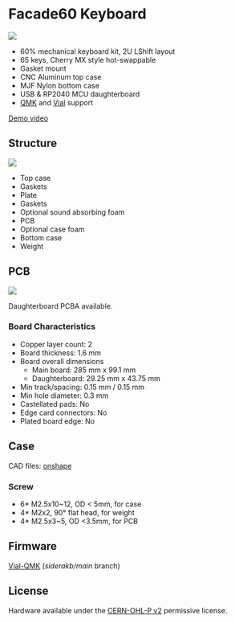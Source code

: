 # Facade60 Keyboard

![](https://i.imgur.com/wCdzQWL.jpeg)

- 60% mechanical keyboard kit, 2U LShift layout
- 65 keys, Cherry MX style hot-swappable
- Gasket mount
- CNC Aluminum top case
- MJF Nylon bottom case
- USB & RP2040 MCU daughterboard
- [QMK](https://qmk.fm/) and [Vial](https://get.vial.today/) support

[Demo video](https://youtu.be/Ful9dqWGcHk)

## Structure

![](https://i.imgur.com/mCEPxZT.png)

- Top case
- Gaskets
- Plate
- Gaskets
- Optional sound absorbing foam
- PCB
- Optional case foam
- Bottom case
- Weight

## PCB

![](https://i.imgur.com/1ukbuLa.jpeg)

Daughterboard PCBA available.

### Board Characteristics

- Copper layer count: 2
- Board thickness: 1.6 mm
- Board overall dimensions
    - Main board: 285 mm x 99.1 mm
    - Daughterboard: 29.25 mm x 43.75 mm
- Min track/spacing: 0.15 mm / 0.15 mm
- Min hole diameter: 0.3 mm
- Castellated pads: No
- Edge card connectors: No
- Plated board edge: No

## Case

CAD files: [onshape](https://cad.onshape.com/documents/bbbe7399d3367f05c1e650e9/w/14fd774c6821c6187949e29b/e/877617ade201dbca93eed7b8)

### Screw

- 6* M2.5x10~12, OD < 5mm, for case
- 4* M2x2, 90° flat head, for weight
- 4* M2.5x3~5, OD <3.5mm, for PCB

## Firmware

[Vial-QMK](https://github.com/siderakb/vial-qmk/tree/siderakb/main/keyboards/siderakb/facade) (*siderakb/main* branch)

## License

Hardware available under the [CERN-OHL-P v2](/LICENSE) permissive license.
